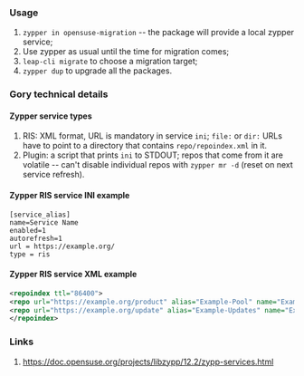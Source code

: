 ### Usage

1. `zypper in opensuse-migration` -- the package will provide a local zypper service;
2. Use zypper as usual until the time for migration comes; 
3. `leap-cli migrate` to choose a migration target;
4. `zypper dup` to upgrade all the packages.

### Gory technical details

#### Zypper service types

1. RIS: XML format, URL is mandatory in service `ini`; `file:` or `dir:` URLs have to point to a directory that contains `repo/repoindex.xml` in it. 
2. Plugin: a script that prints `ini` to STDOUT; repos that come from it are volatile -- can't disable individual repos with `zypper mr -d` (reset on next service refresh).

#### Zypper RIS service INI example

```
[service_alias]
name=Service Name
enabled=1
autorefresh=1
url = https://example.org/
type = ris
```

#### Zypper RIS service XML example

```xml
<repoindex ttl="86400">
<repo url="https://example.org/product" alias="Example-Pool" name="Example-Pool" autorefresh="false" enabled="true"/>
<repo url="https://example.org/update" alias="Example-Updates" name="Example-Updates" autorefresh="true" enabled="true"/>
</repoindex>
```

### Links

1. https://doc.opensuse.org/projects/libzypp/12.2/zypp-services.html